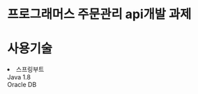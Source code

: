 # 프로그래머스 주문관리 api개발 과제
<h1>사용기술</h1>
  <li>
     <span>스프링부트</span><br/>
     <span>Java 1.8</span><br/>
     <span>Oracle DB</span>
  </li>
  
